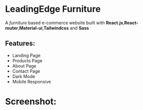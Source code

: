 # LeadingEdge Furniture

A _furniture_ based e-commerce website built with **React.js**,**React-router**,**Material-ui**,**Tailwindcss** and **Sass**

## Features:

- Landing Page
- Products Page
- About Page
- Contact Page
- Dark Mode
- Mobile Responsive

# Screenshot:
